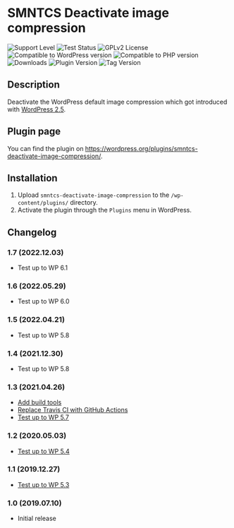 # SMNTCS Deactivate image compression

![Support Level](https://img.shields.io/badge/support-active-green.svg)
![Test Status](https://github.com/nielslange/smntcs-deactivate-image-compression/actions/workflows/test.yml/badge.svg)
![GPLv2 License](https://img.shields.io/github/license/nielslange/smntcs-deactivate-image-compression.svg)
![Compatible to WordPress version](https://plugintests.com/plugins/smntcs-deactivate-image-compression/wp-badge.svg)
![Compatible to PHP version](https://plugintests.com/plugins/smntcs-deactivate-image-compression/php-badge.svg)
![Downloads](https://img.shields.io/wordpress/plugin/dt/smntcs-deactivate-image-compression.svg)
![Plugin Version](https://img.shields.io/wordpress/plugin/v/smntcs-deactivate-image-compression.svg)
![Tag Version](https://img.shields.io/github/tag/nielslange/smntcs-deactivate-image-compression.svg)

## Description

Deactivate the WordPress default image compression which got introduced with [WordPress 2.5](https://developer.wordpress.org/reference/hooks/jpeg_quality/).

## Plugin page

You can find the plugin on https://wordpress.org/plugins/smntcs-deactivate-image-compression/.

## Installation

1. Upload `smntcs-deactivate-image-compression` to the `/wp-content/plugins/` directory.
2. Activate the plugin through the `Plugins` menu in WordPress.

## Changelog

### 1.7 (2022.12.03)

-   Test up to WP 6.1

### 1.6 (2022.05.29)

-   Test up to WP 6.0

### 1.5 (2022.04.21)

-   Test up to WP 5.8

### 1.4 (2021.12.30)

-   Test up to WP 5.8

### 1.3 (2021.04.26)

-   [Add build tools](https://github.com/nielslange/smntcs-deactivate-image-compression/issues/23)
-   [Replace Travis CI with GitHub Actions](https://github.com/nielslange/smntcs-deactivate-image-compression/issues/25)
-   [Test up to WP 5.7](https://github.com/nielslange/smntcs-deactivate-image-compression/issues/22)

### 1.2 (2020.05.03)

-   [Test up to WP 5.4](https://github.com/nielslange/smntcs-deactivate-image-compression/issues/7)

### 1.1 (2019.12.27)

-   [Test up to WP 5.3](https://github.com/nielslange/smntcs-deactivate-image-compression/issues/4)

### 1.0 (2019.07.10)

-   Initial release
